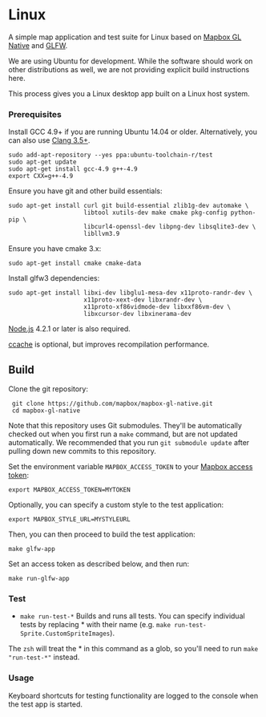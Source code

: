 # Linux

A simple map application and test suite for Linux based on [Mapbox GL Native](../../README.md) and [GLFW](https://github.com/glfw/glfw).

We are using Ubuntu for development. While the software should work on other distributions as well, we are not providing explicit build instructions here.

This process gives you a Linux desktop app built on a Linux host system.

### Prerequisites

Install GCC 4.9+ if you are running Ubuntu 14.04 or older. Alternatively, you can also use [Clang 3.5+](http://llvm.org/apt/).

    sudo add-apt-repository --yes ppa:ubuntu-toolchain-r/test
    sudo apt-get update
    sudo apt-get install gcc-4.9 g++-4.9
    export CXX=g++-4.9

Ensure you have git and other build essentials:

    sudo apt-get install curl git build-essential zlib1g-dev automake \
                         libtool xutils-dev make cmake pkg-config python-pip \
                         libcurl4-openssl-dev libpng-dev libsqlite3-dev \
                         libllvm3.9

Ensure you have cmake 3.x:

    sudo apt-get install cmake cmake-data

Install glfw3 dependencies:

    sudo apt-get install libxi-dev libglu1-mesa-dev x11proto-randr-dev \
                         x11proto-xext-dev libxrandr-dev \
                         x11proto-xf86vidmode-dev libxxf86vm-dev \
                         libxcursor-dev libxinerama-dev

[Node.js](https://nodejs.org/) 4.2.1 or later is also required.

[ccache](https://ccache.samba.org) is optional, but improves recompilation performance.

## Build

Clone the git repository:

     git clone https://github.com/mapbox/mapbox-gl-native.git
     cd mapbox-gl-native

Note that this repository uses Git submodules. They'll be automatically checked out when you first run a `make` command,
but are not updated automatically. We recommended that you run `git submodule update` after pulling down new commits to
this repository.

Set the environment variable `MAPBOX_ACCESS_TOKEN` to your [Mapbox access token](ACCESS_TOKEN.md):

    export MAPBOX_ACCESS_TOKEN=MYTOKEN

Optionally, you can specify a custom style to the test application:

    export MAPBOX_STYLE_URL=MYSTYLEURL

Then, you can then proceed to build the test application:

    make glfw-app

Set an access token as described below, and then run:

    make run-glfw-app

### Test

- `make run-test-*` Builds and runs all tests. You can specify individual tests by replacing * with their name (e.g. `make run-test-Sprite.CustomSpriteImages`).

The `zsh` will treat the * in this command as a glob, so you'll need to run
`make "run-test-*"` instead.

### Usage

Keyboard shortcuts for testing functionality are logged to the console when the test app is started.
